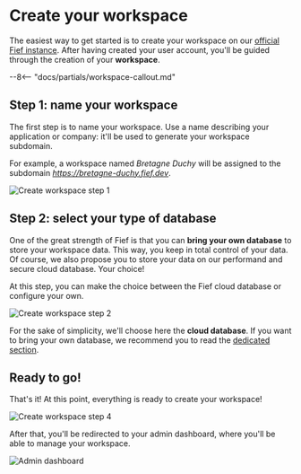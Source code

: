 # Create your workspace

The easiest way to get started is to create your workspace on our [official Fief instance](https://www.fief.dev). After having created your user account, you'll be guided through the creation of your **workspace**.

--8<-- "docs/partials/workspace-callout.md"

## Step 1: name your workspace

The first step is to name your workspace. Use a name describing your application or company: it'll be used to generate your workspace subdomain.

For example, a workspace named *Bretagne Duchy* will be assigned to the subdomain *https://bretagne-duchy.fief.dev*.

![Create workspace step 1](../../assets/images/workspace-step1.png)

## Step 2: select your type of database

One of the great strength of Fief is that you can **bring your own database** to store your workspace data. This way, you keep in total control of your data. Of course, we also propose you to store your data on our performand and secure cloud database. Your choice!

At this step, you can make the choice between the Fief cloud database or configure your own.

![Create workspace step 2](../../assets/images/workspace-step2.png)

For the sake of simplicity, we'll choose here the **cloud database**. If you want to bring your own database, we recommend you to read the [dedicated section](../going-further/byod.md).

## Ready to go!

That's it! At this point, everything is ready to create your workspace!

![Create workspace step 4](../../assets/images/workspace-step4.png)

After that, you'll be redirected to your admin dashboard, where you'll be able to manage your workspace.

![Admin dashboard](../../assets/images/admin-dashboard.png)
